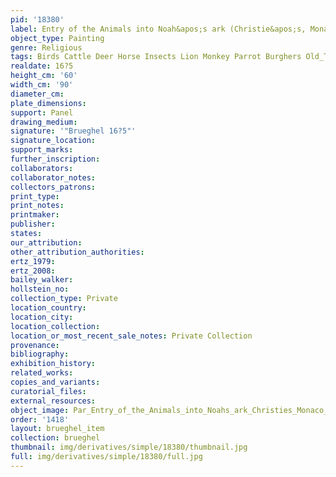 ```yaml
---
pid: '18380'
label: Entry of the Animals into Noah&apos;s ark (Christie&apos;s, Monaco, 1991)
object_type: Painting
genre: Religious
tags: Birds Cattle Deer Horse Insects Lion Monkey Parrot Burghers Old_Testament Paradise
realdate: 16?5
height_cm: '60'
width_cm: '90'
diameter_cm: 
plate_dimensions: 
support: Panel
drawing_medium: 
signature: '"Brueghel 16?5"'
signature_location: 
support_marks: 
further_inscription: 
collaborators: 
collaborator_notes: 
collectors_patrons: 
print_type: 
print_notes: 
printmaker: 
publisher: 
states: 
our_attribution: 
other_attribution_authorities: 
ertz_1979: 
ertz_2008: 
bailey_walker: 
hollstein_no: 
collection_type: Private
location_country: 
location_city: 
location_collection: 
location_or_most_recent_sale_notes: Private Collection
provenance: 
bibliography: 
exhibition_history: 
related_works: 
copies_and_variants: 
curatorial_files: 
external_resources: 
object_image: Par_Entry_of_the_Animals_into_Noahs_ark_Christies_Monaco_1991.png
order: '1418'
layout: brueghel_item
collection: brueghel
thumbnail: img/derivatives/simple/18380/thumbnail.jpg
full: img/derivatives/simple/18380/full.jpg
---
```

